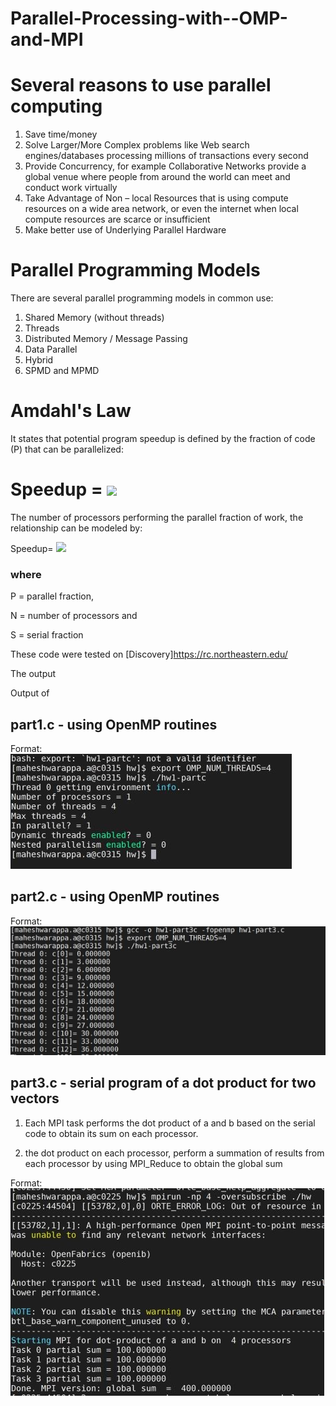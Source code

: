 # **Parallel-Processing-with--OMP-and-MPI**

# **Several reasons to use parallel computing**

1.	Save time/money
2.	Solve Larger/More Complex problems like Web search engines/databases processing millions of transactions every second
3.	Provide Concurrency, for example Collaborative Networks provide a global venue where people from around the world can meet and conduct work virtually
4.	Take Advantage of Non – local Resources that is using compute resources on a wide area network, or even the internet when local compute resources are scarce or insufficient
5.	Make better use of Underlying Parallel Hardware

# **Parallel Programming Models**

There are several parallel programming models in common use:
1.  Shared Memory (without threads)
2.  Threads
3.  Distributed Memory / Message Passing
4.  Data Parallel
5.  Hybrid
6.  SPMD and MPMD

# **Amdahl's Law**

It states that potential program speedup is defined by the fraction of code (P) that can be parallelized:

# Speedup = **<img src="https://render.githubusercontent.com/render/math?math=\frac{1}{(1-p)}">**

The number of processors performing the parallel fraction of work, the relationship can be modeled by:

Speedup= **<img src="https://render.githubusercontent.com/render/math?math=\frac{1}{((P/N)+S)}">**

### where 
P = parallel fraction, 

N = number of processors and 

S = serial fraction

These code were tested on [Discovery]<https://rc.northeastern.edu/>

The output 

Output of 

## **part1.c** -   using OpenMP routines 

Format: ![Alt Text](https://github.com/Abhishek-Gargha-Maheshwarappa/Parallel-Processing-with--OMP-and-MPI/blob/main/output_screenshots/output_1.jpg)

## **part2.c** - using OpenMP routines

Format: ![Alt Text](https://github.com/Abhishek-Gargha-Maheshwarappa/Parallel-Processing-with--OMP-and-MPI/blob/main/output_screenshots/Output_2.jpg)

## **part3.c** -  serial program of a dot product for two vectors

1.  Each MPI task performs the dot product of a and b based on the serial code to obtain
its sum on each processor.

2.  the dot product on each processor, perform a summation of results from each
processor by using MPI_Reduce to obtain the global sum

Format: ![Alt Text](https://github.com/Abhishek-Gargha-Maheshwarappa/Parallel-Processing-with--OMP-and-MPI/blob/main/output_screenshots/output_3.jpg)
